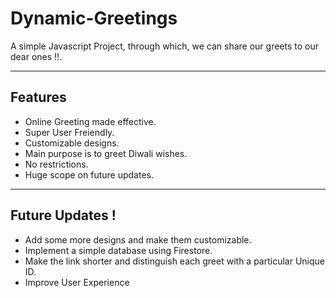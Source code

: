 # Dynamic-Greetings
A simple Javascript Project, through which, we can share our greets to our dear ones !!.
***
## Features
* Online Greeting made effective.
* Super User Freiendly.
* Customizable designs.
* Main purpose is to greet Diwali wishes.
* No restrictions.
* Huge scope on future updates.
*** 
## Future Updates !
* Add some more designs and make them customizable.
* Implement a simple database using Firestore.
* Make the link shorter and distinguish each greet with a particular Unique ID.
* Improve User Experience
